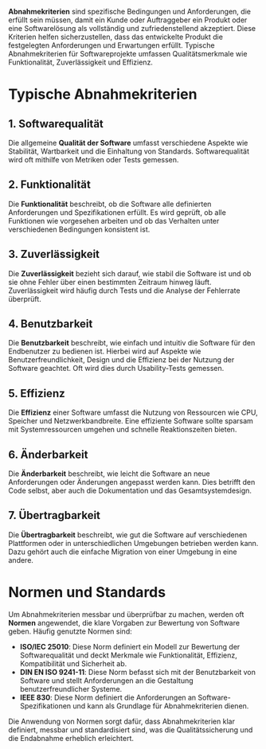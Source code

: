 **Abnahmekriterien** sind spezifische Bedingungen und Anforderungen, die erfüllt sein müssen, damit ein Kunde oder Auftraggeber ein Produkt oder eine Softwarelösung als vollständig und zufriedenstellend akzeptiert. Diese Kriterien helfen sicherzustellen, dass das entwickelte Produkt die festgelegten Anforderungen und Erwartungen erfüllt. Typische Abnahmekriterien für Softwareprojekte umfassen Qualitätsmerkmale wie Funktionalität, Zuverlässigkeit und Effizienz.

# Typische Abnahmekriterien

## 1. **Softwarequalität**
Die allgemeine **Qualität der Software** umfasst verschiedene Aspekte wie Stabilität, Wartbarkeit und die Einhaltung von Standards. Softwarequalität wird oft mithilfe von Metriken oder Tests gemessen.
## 2. **Funktionalität**
Die **Funktionalität** beschreibt, ob die Software alle definierten Anforderungen und Spezifikationen erfüllt. Es wird geprüft, ob alle Funktionen wie vorgesehen arbeiten und ob das Verhalten unter verschiedenen Bedingungen konsistent ist.
## 3. **Zuverlässigkeit**
Die **Zuverlässigkeit** bezieht sich darauf, wie stabil die Software ist und ob sie ohne Fehler über einen bestimmten Zeitraum hinweg läuft. Zuverlässigkeit wird häufig durch Tests und die Analyse der Fehlerrate überprüft.
## 4. **Benutzbarkeit**
Die **Benutzbarkeit** beschreibt, wie einfach und intuitiv die Software für den Endbenutzer zu bedienen ist. Hierbei wird auf Aspekte wie Benutzerfreundlichkeit, Design und die Effizienz bei der Nutzung der Software geachtet. Oft wird dies durch Usability-Tests gemessen.
## 5. **Effizienz**
Die **Effizienz** einer Software umfasst die Nutzung von Ressourcen wie CPU, Speicher und Netzwerkbandbreite. Eine effiziente Software sollte sparsam mit Systemressourcen umgehen und schnelle Reaktionszeiten bieten.
## 6. **Änderbarkeit**
Die **Änderbarkeit** beschreibt, wie leicht die Software an neue Anforderungen oder Änderungen angepasst werden kann. Dies betrifft den Code selbst, aber auch die Dokumentation und das Gesamtsystemdesign.
## 7. **Übertragbarkeit**
Die **Übertragbarkeit** beschreibt, wie gut die Software auf verschiedenen Plattformen oder in unterschiedlichen Umgebungen betrieben werden kann. Dazu gehört auch die einfache Migration von einer Umgebung in eine andere.

# Normen und Standards
Um Abnahmekriterien messbar und überprüfbar zu machen, werden oft **Normen** angewendet, die klare Vorgaben zur Bewertung von Software geben. Häufig genutzte Normen sind:
- **ISO/IEC 25010**: Diese Norm definiert ein Modell zur Bewertung der Softwarequalität und deckt Merkmale wie Funktionalität, Effizienz, Kompatibilität und Sicherheit ab.
- **DIN EN ISO 9241-11**: Diese Norm befasst sich mit der Benutzbarkeit von Software und stellt Anforderungen an die Gestaltung benutzerfreundlicher Systeme.
- **IEEE 830**: Diese Norm definiert die Anforderungen an Software-Spezifikationen und kann als Grundlage für Abnahmekriterien dienen.

Die Anwendung von Normen sorgt dafür, dass Abnahmekriterien klar definiert, messbar und standardisiert sind, was die Qualitätssicherung und die Endabnahme erheblich erleichtert.
